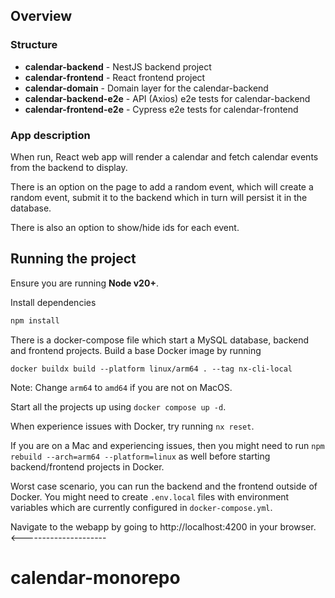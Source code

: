 ## Overview

### Structure
- **calendar-backend** - NestJS backend project
- **calendar-frontend** - React frontend project
- **calendar-domain** - Domain layer for the calendar-backend
- **calendar-backend-e2e** - API (Axios) e2e tests for calendar-backend
- **calendar-frontend-e2e** - Cypress e2e tests for calendar-frontend

### App description
When run, React web app will render a calendar and fetch calendar events from the backend to display. 

There is an option on the page to add a random event, which will create a random event, submit it to the backend which in turn will persist it in the database.

There is also an option to show/hide ids for each event.

## Running the project

Ensure you are running **Node v20+**.

Install dependencies
```sh
npm install
```

There is a docker-compose file which start a MySQL database, backend and frontend projects. Build a base Docker image by running
```
docker buildx build --platform linux/arm64 . --tag nx-cli-local
```
Note: Change `arm64` to `amd64` if you are not on MacOS.


Start all the projects up using `docker compose up -d`.

When experience issues with Docker, try running `nx reset`.

If you are on a Mac and experiencing issues, then you might need to run `npm rebuild --arch=arm64 --platform=linux` as well before starting backend/frontend projects in Docker.

Worst case scenario, you can run the backend and the frontend outside of Docker. You might need to create `.env.local` files with environment variables which are currently configured in `docker-compose.yml`.

Navigate to the webapp by going to http://localhost:4200 in your browser. <---------------------
# calendar-monorepo
